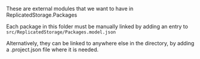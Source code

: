 These are external modules that we want to have in ReplicatedStorage.Packages

Each package in this folder must be manually linked by adding an entry to
`src/ReplicatedStorage/Packages.model.json`

Alternatively, they can be linked to anywhere else in the directory, by adding
a .project.json file where it is needed.